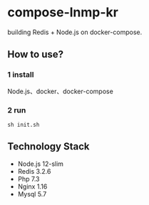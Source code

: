 # compose-lnmp-kr

building Redis + Node.js on docker-compose.

## How to use?

### 1 install 

Node.js、docker、docker-compose

### 2 run 
`sh init.sh`

## Technology Stack
+ Node.js 12-slim
+ Redis   3.2.6
+ Php     7.3
+ Nginx   1.16
+ Mysql   5.7

